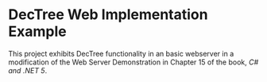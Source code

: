 # DecTree Web Implementation Example
 This project exhibits DecTree functionality in an basic webserver in a modification of the Web Server Demonstration in Chapter 15 of the book, _C# and .NET 5_.
